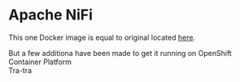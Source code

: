# Apache NiFi

This one Docker image is equal to original located [here](https://github.com/apache/nifi/tree/main/nifi-docker/dockerhub).

But a few additiona have been made to get it running on OpenShift Container Platform  
Tra-tra
